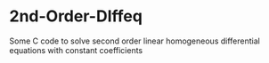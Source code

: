 # 2nd-Order-DIffeq
Some C code to solve second order linear homogeneous differential equations with constant coefficients
